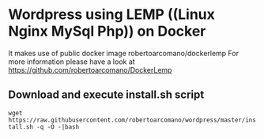 # Wordpress using LEMP ((Linux Nginx MySql Php)) on Docker
It makes use of public docker image robertoarcomano/dockerlemp
For more information please have a look at https://github.com/robertoarcomano/DockerLemp

## Download and execute install.sh script
```wget https://raw.githubusercontent.com/robertoarcomano/wordpress/master/install.sh -q -O -|bash```
